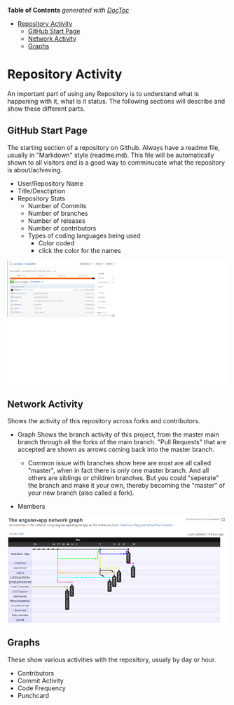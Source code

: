 **Table of Contents**  *generated with [DocToc](http://doctoc.herokuapp.com/)*

- [Repository Activity
](#repository-activity)
	- [GitHub Start Page
](#github-start-page)
	- [Network Activity
](#network-activity)
	- [Graphs
](#graphs)

Repository Activity
===================

An important part of using any Repository is to understand what is happening with it, what is it status.  The following sections will describe and show these different parts.

GitHub Start Page
-----------------

The starting section of a repository on Github.  Always have a readme file, usually in "Markdown" style (readme.md).  This file will be automatically shown to all visitors and is a good way to comminucate what the repository is about/achieving.

* User/Repository Name
* Title/Desctiption
* Repository Stats
	* Number of Commits
	* Number of branches
	* Number of releases
	* Number of contributors
	* Types of coding languages being used
		* Color coded
		* click the color for the names

![alt text][RepoOverview]


Network Activity
----------------

Shows the activity of this repository across forks and contributors.

* Graph
	Shows the branch activity of this project, from the master main branch through all the forks of the main branch.  "Pull Requests" that are accepted are shown as arrows coming back into the master branch.

	
	* Common issue with branches show here are most are all called "master", when in fact there is only one master branch.  And all others are siblings or children branches.  But you could "seperate" the branch and make it your own, thereby becoming the "master" of your new branch (also called a fork).
	
* Members

![alt text][RepoNetworkActivityGraph]


Graphs
------
These show various activities with the repository, usualy by day or hour.

* Contributors
* Commit Activity
* Code Frequency
* Punchcard



[RepoOverview]: images/RepositoryOverview.png "Repository Overview Image"
[RepoNetworkActivityGraph]: images/RepositoryNetworkActivityGraph.png "Repository Activity Graph"

